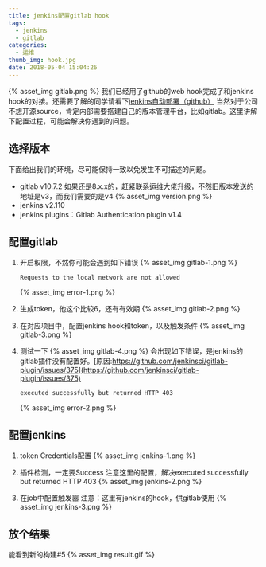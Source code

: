 ```yaml
---
title: jenkins配置gitlab hook
tags:
  - jenkins
  - gitlab
categories:
  - 运维
thumb_img: hook.jpg
date: 2018-05-04 15:04:26
---
```



{% asset_img gitlab.png %}
我们已经用了github的web hook完成了和jenkins hook的对接。还需要了解的同学请看下[jenkins自动部署（github）](http://127.0.0.1:4000/2018/04/27/jenkins-auto-deploy/)
当然对于公司不想开源source，肯定内部需要搭建自己的版本管理平台，比如gitlab。这里讲解下配置过程，可能会解决你遇到的问题。

## 选择版本
下面给出我们的环境，尽可能保持一致以免发生不可描述的问题。
- gitlab v10.7.2
    如果还是8.x.x的，赶紧联系运维大佬升级，不然旧版本发送的地址是v3，而我们需要的是v4
    {% asset_img version.png %}
- jenkins v2.110
- jenkins plugins：Gitlab Authentication plugin v1.4

## 配置gitlab
1. 开启权限，不然你可能会遇到如下错误
    {% asset_img gitlab-1.png %}
    ````
    Requests to the local network are not allowed
    ````
    {% asset_img error-1.png %}

2. 生成token，他这个比较6，还有有效期
    {% asset_img gitlab-2.png %}

3. 在对应项目中，配置jenkins hook和token，以及触发条件
    {% asset_img gitlab-3.png %}

4. 测试一下
    {% asset_img gitlab-4.png %}
    会出现如下错误，是jenkins的gitlab插件没有配置好。[原因:https://github.com/jenkinsci/gitlab-plugin/issues/375](https://github.com/jenkinsci/gitlab-plugin/issues/375)
    ````
    executed successfully but returned HTTP 403
    ````
    {% asset_img error-2.png %}

## 配置jenkins
1. token Credentials配置
    {% asset_img jenkins-1.png %}

2. 插件检测，一定要Success
    注意这里的配置，解决executed successfully but returned HTTP 403
    {% asset_img jenkins-2.png %}

3. 在job中配置触发器
    注意：这里有jenkins的hook，供gitlab使用
    {% asset_img jenkins-3.png %}
    
## 放个结果
能看到新的构建#5
{% asset_img result.gif %}